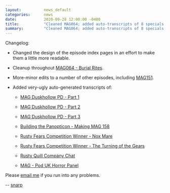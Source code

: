 ```yaml
---
layout:          news_default
categories:      news
date:            2020-09-28 12:00:00 -0400
title:           "Cleaned MAG064; added auto-transcripts of 8 specials; design changes"
summary:         "Cleaned MAG064; added auto-transcripts of 8 specials; design changes"
---
```


Changelog:

* Changed the design of the episode index pages in an effort to make them a little more readable.

* Cleanup throughout [MAG064 - Burial Rites]({{site.baseurl}}/episode/064.html).

* More-minor edits to a number of other episodes, including [MAG151]({{site.baseurl}}/episode/151.html).

* Added very-ugly auto-generated transcripts of:

    - [MAG Duskhollow PD - Part 1]({{site.baseurl}}/incomplete/16006-duskhollowpd-part1.html)

    - [MAG Duskhollow PD - Part 2]({{site.baseurl}}/incomplete/16007-duskhollowpd-part2.html)

    - [MAG Duskhollow PD - Part 3]({{site.baseurl}}/incomplete/16008-duskhollowpd-part3.html)

    - [Building the Panopticon - Making MAG 158]({{site.baseurl}}/incomplete/16009-buildingthepanopticon.html)

    - [Rusty Fears Competition Winner - Nox Mare]({{site.baseurl}}/incomplete/16010-rustyfears-noxmare.html)

    - [Rusty Fears Competition Winner - The Turning of the Gears]({{site.baseurl}}/incomplete/16012-rustyfears-theturningofthegears.html)

    - [Rusty Quill Company Chat]({{site.baseurl}}/incomplete/17602-rustyquillcompanychat.html)

    - [MAG - Pod UK Horror Panel]({{site.baseurl}}/incomplete/17605-podukhorrorpanel.html)

Please [email me](mailto:snarp@snarp.work) if you run into any problems.

-- [snarp](http://snarp.tumblr.com/)